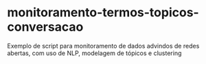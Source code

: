 # monitoramento-termos-topicos-conversacao
Exemplo de script para monitoramento de dados advindos de redes abertas, com uso de NLP, modelagem de tópicos e clustering
